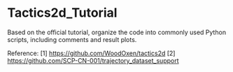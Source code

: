 # Tactics2d_Tutorial
Based on the official tutorial, organize the code into commonly used Python scripts, including comments and result plots.

Reference:
[1] https://github.com/WoodOxen/tactics2d
[2] https://github.com/SCP-CN-001/trajectory_dataset_support
